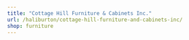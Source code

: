```yaml
---
title: "Cottage Hill Furniture & Cabinets Inc."
url: /haliburton/cottage-hill-furniture-and-cabinets-inc/
shop: furniture
---
```

